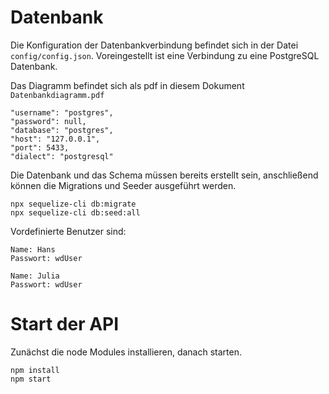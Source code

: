 # Datenbank

Die Konfiguration der Datenbankverbindung befindet sich in der Datei `config/config.json`. Voreingestellt ist eine Verbindung zu eine PostgreSQL Datenbank.

Das Diagramm befindet sich als pdf in diesem Dokument `Datenbankdiagramm.pdf`

```
"username": "postgres",
"password": null,
"database": "postgres",
"host": "127.0.0.1",
"port": 5433,
"dialect": "postgresql"
```

Die Datenbank und das Schema müssen bereits erstellt sein, anschließend können die Migrations und Seeder ausgeführt werden.

```
npx sequelize-cli db:migrate
npx sequelize-cli db:seed:all
```

Vordefinierte Benutzer sind: 
  
    Name: Hans
    Passwort: wdUser

    Name: Julia
    Passwort: wdUser

# Start der API
Zunächst die node Modules installieren, danach starten. 

    npm install
    npm start
